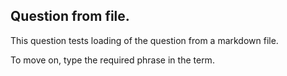 ## Question from file.

This question tests loading of the question from a
markdown file.

To move on, type the required phrase in the term.
